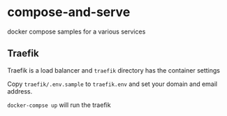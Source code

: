 # compose-and-serve
docker compose samples for a various services

## Traefik

Traefik is a load balancer and `traefik` directory has the container settings

Copy `traefik/.env.sample` to `traefik.env` and set your domain and email address.

`docker-compse up` will run the traefik
